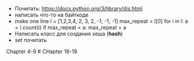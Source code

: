 - Почитать: https://docs.python.org/3/library/dis.html
- написать что-то на байткоде
- make one line
l = [1,2,3,4, 2, 3, 2, -1, -1, -1]
max_repeat = l[0]
for i in l:
  a = l.count(i)
  if max_repeat < a:
    max_repeat = a
- Написать класс для создания хеша (__hash__)
- set почитать


Chapter 4-9 # 
CHapter 16-19